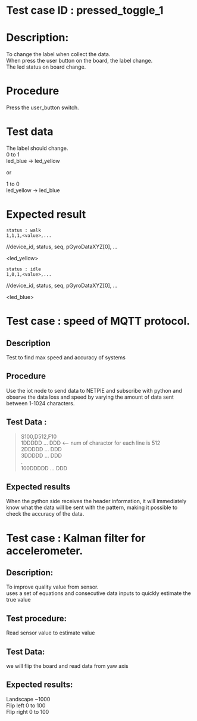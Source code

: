 # Test case ID : pressed_toggle_1

# Description:
To change the label when collect the data.  
When press the user button on the board, the label change.  
The led status on board change.  

# Procedure
Press the user_button switch.  

# Test data
The label should change.  
0 to 1  
led_blue -> led_yellow  

or  

1 to 0  
led_yellow -> led_blue  

# Expected result
```
status : walk  
1,1,1,<value>,...  
```
//device_id, status, seq, pGyroDataXYZ[0], ...  

<led_yellow>  

<toggle>  

```
status : idle  
1,0,1,<value>,...  
```
//device_id, status, seq, pGyroDataXYZ[0], ...  

<led_blue>  

# Test case : speed of MQTT protocol.
## Description
Test to find max speed and accuracy of systems
## Procedure
Use the iot node to send data to NETPIE and subscribe with python and observe the data loss and speed by varying the amount of data sent between 1-1024 characters.
## Test Data :
> S100,D512,F10  
> 1DDDDD … DDD <--  num of charactor for each line is 512  
> 2DDDDD … DDD  
> 3DDDDD … DDD  
> .  
> 100DDDDD … DDD
## Expected results
When the python side receives the header information, it will immediately know what the data will be sent with the pattern, making it possible to check the accuracy of the data.

# Test case : Kalman filter for accelerometer.  
## Description:  
To improve quality value from sensor.  
uses a set of equations and consecutive data inputs to quickly estimate the true value  

##  Test procedure:  
Read sensor value to estimate value  

## Test Data:  
we will flip the board and read data from yaw axis  

## Expected results:  
Landscape 	~1000  
Flip left 	0 	to 	100  
Flip right	0	to 	100  
